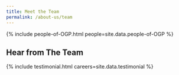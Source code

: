 ```yaml
---
title: Meet the Team
permalink: /about-us/team
---
```

{% include people-of-OGP.html people=site.data.people-of-OGP %}

## Hear from The Team

{% include testimonial.html careers=site.data.testimonial %}
